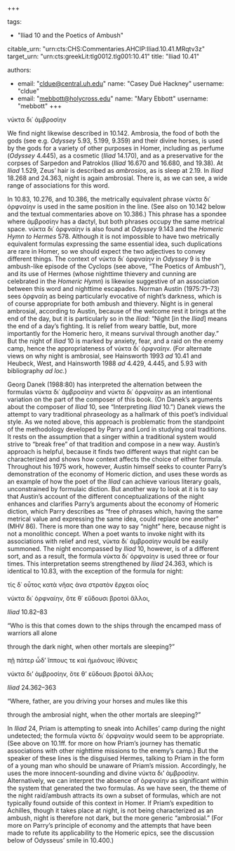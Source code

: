 +++

tags:
- "Iliad 10 and the Poetics of Ambush"

citable_urn: "urn:cts:CHS:Commentaries.AHCIP:Iliad.10.41.MRqtv3z"
target_urn: "urn:cts:greekLit:tlg0012.tlg001:10.41"
title: "Iliad 10.41"

authors:
- email: "cldue@central.uh.edu"
  name: "Casey Dué Hackney"
  username: "cldue"
- email: "mebbott@holycross.edu"
  name: "Mary Ebbott"
  username: "mebbott"
+++

<p>νύκτα δι᾽ ἀμβροσίην  </p><p>We find night likewise described in 10.142. Ambrosia, the food of both the gods (see e.g. <em>Odyssey</em> 5.93, 5.199, 9.359) and their divine horses, is used by the gods for a variety of other purposes in Homer, including as perfume (<em>Odyssey</em> 4.445), as a cosmetic (<em>Iliad</em> 14.170), and as a preservative for the corpses of Sarpedon and Patroklos (<em>Iliad</em> 16.670 and 16.680, and 19.38). At <em>Iliad</em> 1.529, Zeus’ hair is described as <em>ambrosios</em>, as is sleep at 2.19. In <em>Iliad</em> 18.268 and 24.363, night is again ambrosial. There is, as we can see, a wide range of associations for this word.</p><p>In 10.83, 10.276, and 10.386, the metrically equivalent phrase νύκτα δι᾽ ὀρφναίην is used in the same position in the line. (See also on 10.142 below and the textual commentaries above on 10.386.) This phrase has a spondee where ἀμβροσίην has a dactyl, but both phrases occupy the same metrical space. νύκτα δι᾽ ὀρφναίην is also found at <em>Odyssey</em> 9.143 and the <em>Homeric Hymn to Hermes</em> 578. Although it is not impossible to have two metrically equivalent formulas expressing the same essential idea, such duplications are rare in Homer, so we should expect the two adjectives to convey different things. The context of νύκτα δι᾽ ὀρφναίην in <em>Odyssey</em> 9 is the ambush-like episode of the Cyclops (see above, “The Poetics of Ambush”), and its use of Hermes (whose nighttime thievery and cunning are celebrated in the <em>Homeric Hymn</em>) is likewise suggestive of an association between this word and nighttime escapades. Norman Austin (1975:71–73) sees ὀρφναίη as being particularly evocative of night’s darkness, which is of course appropriate for both ambush and thievery. Night is in general ambrosial, according to Austin, because of the welcome rest it brings at the end of the day, but it is particularly so in the <em>Iliad</em>: “Night [in the <em>Iliad</em>] means the end of a day’s fighting. It is relief from weary battle, but, more importantly for the Homeric hero, it means survival through another day.” But the night of <em>Iliad</em> 10 is marked by anxiety, fear, and a raid on the enemy camp, hence the appropriateness of νύκτα δι᾽ ὀρφναίην. (For alternate views on why night is ambrosial, see Hainsworth 1993 <em>ad</em> 10.41 and Heubeck, West, and Hainsworth 1988 <em>ad</em> 4.429, 4.445, and 5.93 with bibliography <em>ad loc.</em>)</p><p>Georg Danek (1988:80) has interpreted the alternation between the formulas νύκτα δι᾽ ἀμβροσίην and νύκτα δι᾽ ὀρφναίην as an intentional variation on the part of the composer of this book. (On Danek’s arguments about the composer of <em>Iliad</em> 10, see “Interpreting <em>Iliad</em> 10.”) Danek views the attempt to vary traditional phraseology as a hallmark of this poet’s individual style. As we noted above, this approach is problematic from the standpoint of the methodology developed by Parry and Lord in studying oral traditions. It rests on the assumption that a singer within a traditional system would strive to “break free” of that tradition and compose in a new way. Austin’s approach is helpful, because it finds two different ways that night can be characterized and shows how context affects the choice of either formula. Throughout his 1975 work, however, Austin himself seeks to counter Parry’s demonstration of the economy of Homeric diction, and uses these words as an example of how the poet of the <em>Iliad</em> can achieve various literary goals, unconstrained by formulaic diction. But another way to look at it is to say that Austin’s account of the different conceptualizations of the night enhances and clarifies Parry’s arguments about the economy of Homeric diction, which Parry describes as “free of phrases which, having the same metrical value and expressing the same idea, could replace one another” (MHV 86). There is more than one way to say “night” here, because night is not a monolithic concept. When a poet wants to invoke night with its associations with relief and rest, νύκτα δι᾽ ἀμβροσίην would be easily summoned. The night encompassed by <em>Iliad</em> 10, however, is of a different sort, and as a result, the formula νύκτα δι᾽ ὀρφναίην is used three or four times. This interpretation seems strengthened by <em>Iliad</em> 24.363, which is identical to 10.83, with the exception of the formula for night:</p><p>τίς δ᾽ οὗτος κατὰ νῆας ἀνα στρατὸν ἔρχεαι οἶος</p><p>νύκτα δι᾽ ὀρφναίην, ὅτε θ᾽ εὕδουσι βροτοὶ ἄλλοι,</p><p><em>Iliad</em> 10.82–83</p><p>“Who is this that comes down to the ships through the encamped mass of warriors all alone</p><p>through the dark night, when other mortals are sleeping?”</p><p>πῇ πάτερ ὧδ’ ἵππους τε καὶ ἡμιόνους ἰθύνεις</p><p>νύκτα δι’ ἀμβροσίην, ὅτε θ’ εὕδουσι βροτοὶ ἄλλοι;</p><p><em>Iliad</em> 24.362–363</p><p>“Where, father, are you driving your horses and mules like this</p><p>through the ambrosial night, when the other mortals are sleeping?”</p><p>In <em>Iliad</em> 24, Priam is attempting to sneak into Achilles’ camp during the night undetected; the formula νύκτα δι᾽ ὀρφναίην would seem to be appropriate. (See above on 10.1ff. for more on how Priam’s journey has thematic associations with other nighttime missions to the enemy’s camp.) But the speaker of these lines is the disguised Hermes, talking to Priam in the form of a young man who should be unaware of Priam’s mission. Accordingly, he uses the more innocent-sounding and divine νύκτα δι’ ἀμβροσίην. Alternatively, we can interpret the absence of ὀρφναίην as significant within the system that generated the two formulas. As we have seen, the theme of the night raid/ambush attracts its own a subset of formulas, which are not typically found outside of this context in Homer. If Priam’s expedition to Achilles, though it takes place at night, is not being characterized as an ambush, night is therefore not dark, but the more generic “ambrosial.” (For more on Parry’s principle of economy and the attempts that have been made to refute its applicability to the Homeric epics, see the discussion below of Odysseus’ smile in 10.400.)</p>